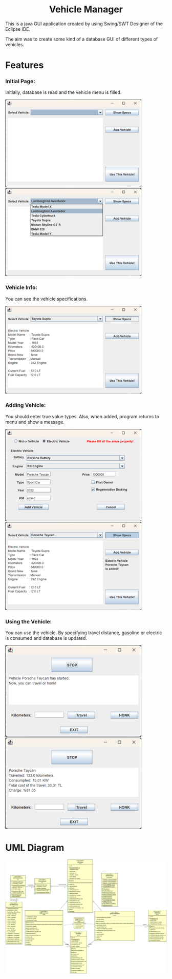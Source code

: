 <h1 align='center'>Vehicle Manager</h1>

This is a java GUI application created by using Swing/SWT Designer of the Eclipse IDE.

The aim was to create some kind of a database GUI of different types of vehicles.

# Features

### Initial Page:

Initially, database is read and the vehicle menu is filled.

<img src="./img/initial-page.png" width="425"/>
<img src="./img/vehicle-selection.png" width="425"/>

### Vehicle Info:

You can see the vehicle specifications.

<img src="./img/vehicle-info.png" width="425"/>

### Adding Vehicle:

You should enter true value types. Also, when added, program returns to menu and show a message.

<img src="./img/error.png" width="425"/>
<img src="./img/added-vehicle.png" width="425"/>

### Using the Vehicle:

You can use the vehicle. By specifying travel distance, gasoline or electric is consumed and database is updated.

<img src="./img/start-engine.png" width="425"/>
<img src="./img/use-vehicle.png" width="425"/>

# UML Diagram

![Alt Text](https://github.com/bariscihanoglu/vehicle-manager/blob/main/img/GUI.jpeg)

